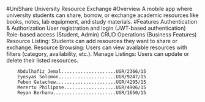 #UniShare
University Resource Exchange
#Overview
A mobile app where university students can share, borrow, or exchange academic resources like books, notes, lab equipment, and study materials.
#Features
Authentication & Authorization
User registration and login (JWT-based authentication)
Role-based access (Student, Admin)
CRUD Operations (Business Features)
Resource Listing: Students can add resources they want to share or exchange.
Resource Browsing: Users can view available resources with filters (category, availability, etc.).
Manage Listings: Users can update or delete their listed resources.

        Abdulhafiz Jemal....................UGR/2366/15
        Eyosyas Solomon.....................UGR/9247/15
        Feben Getachew......................UGR/4295/15
        Merertu Philipose...................UGR/4906/15
        Reyan Berhanu.......................UGR/1650/15
